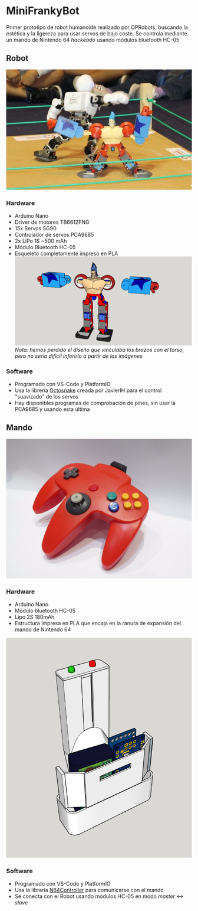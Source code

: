 # MiniFrankyBot

Primer prototipo de robot humanoide realizado por OPRobots, buscando la estética y la ligereza para usar servos de bajo coste. Se controla mediante un mando de Nintendo 64 *hackeado* usando módulos bluetooth HC-05

## Robot

![MiniFrankyBot](./images/MiniFrankyBot_finish.jpg "MiniFrankyBot")

### Hardware
- Arduino Nano
- Driver de motores TB6612FNG
- 15x Servos SG90
- Controlador de servos PCA9685
- 2x LiPo 1S ~500 mAh
- Módulo Bluetooth HC-05
- Esqueleto completamente impreso en PLA
![MiniFrankyBot - Esqueleto](./images/MiniFrankyBot_3d_model.png "MiniFrankyBot - Esqueleto")
*Nota: hemos perdido el diseño que vinculaba los brazos con el torso, pero no sería dificil inferirlo a partir de las imágenes*

### Software
- Programado con VS-Code y PlatformIO
- Usa la librería [Octosnake](https://github.com/JavierIH/octosnake) creada por JavierIH para el control "suavizado" de los servos
- Hay disponibles programas de comprobación de pines, sin usar la PCA9685 y usando esta última

## Mando

![MiniFrankyBot Controller](./images/MiniFrankyBotController_frontal.jpg "MiniFrankyBot Controller")

### Hardware
- Arduino Nano
- Módulo bluetooth HC-05
- Lipo 2S 180mAh
- Estructura impresa en PLA que encaja en la ranura de expansión del mando de Nintendo 64

![MiniFrankyBot Controller](./images/MiniFrankyBotController_3d_model.png "MiniFrankyBot Controller")

### Software
- Programado con VS-Code y PlatformIO
- Usa la libraría [N64Controller](https://github.com/pothos/arduino-n64-controller-library) para comunicarse con el mando
- Se conecta con el Robot usando módulos HC-05 en modo *master* <-> *slave*